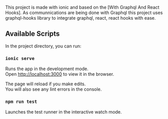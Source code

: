 This project is made with ionic and based on the [With Graphql And React Hooks]. As communnications are being done with Graphql this project uses graphql-hooks library to integrate graphql, react, react hooks with ease.

## Available Scripts

In the project directory, you can run:

### `ionic serve`

Runs the app in the development mode.<br />
Open [http://localhost:3000](http://localhost:3000) to view it in the browser.

The page will reload if you make edits.<br />
You will also see any lint errors in the console.

### `npm run test`

Launches the test runner in the interactive watch mode.<br />

